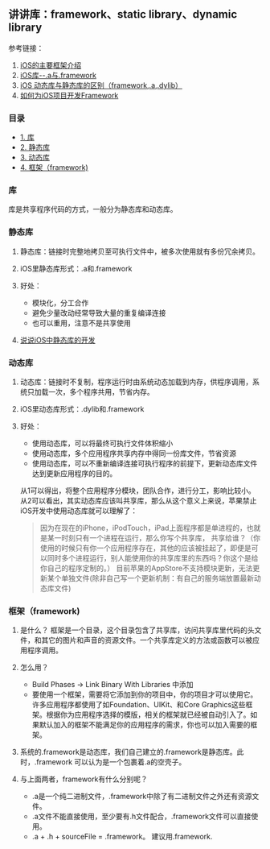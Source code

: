 ## 讲讲库：framework、static library、dynamic library

参考链接：
  1. [iOS的主要框架介绍](http://blog.csdn.net/yuhuangc/article/details/7575519)
  2. [iOS库--.a与.framework](http://www.tuicool.com/articles/7J7vai)
  3. [iOS 动态库与静态库的区别（framework,.a,.dylib）](http://www.th7.cn/Program/IOS/201503/405727.shtml)
  4. [如何为iOS项目开发Framework](http://ios.jobbole.com/81583/)

### 目录
* [1. 库](#1)
* [2. 静态库](#2)
* [3. 动态库](#3)
* [4. 框架（framework)](#4)

<h3 id="1">库</h3>

库是共享程序代码的方式，一般分为静态库和动态库。

<h3 id="2">静态库</h3>

1. 静态库：链接时完整地拷贝至可执行文件中，被多次使用就有多份冗余拷贝。
2. iOS里静态库形式：.a和.framework
3. 好处：
    * 模块化，分工合作
    * 避免少量改动经常导致大量的重复编译连接
    * 也可以重用，注意不是共享使用

4. [说说iOS中静态库的开发](http://www.molotang.com/articles/1497.html)

<h3 id="3">动态库</h3>

1. 动态库：链接时不复制，程序运行时由系统动态加载到内存，供程序调用，系统只加载一次，多个程序共用，节省内存。
2. iOS里动态库形式：.dylib和.framework
3. 好处：
    * 使用动态库，可以将最终可执行文件体积缩小
    * 使用动态库，多个应用程序共享内存中得同一份库文件，节省资源
    * 使用动态库，可以不重新编译连接可执行程序的前提下，更新动态库文件达到更新应用程序的目的。

    从1可以得出，将整个应用程序分模块，团队合作，进行分工，影响比较小。
    从2可以看出，其实动态库应该叫共享库，那么从这个意义上来说，苹果禁止iOS开发中使用动态库就可以理解了：
    > 因为在现在的iPhone，iPodTouch，iPad上面程序都是单进程的，也就是某一时刻只有一个进程在运行，那么你写个共享库，
    > 共享给谁？（你使用的时候只有你一个应用程序存在，其他的应该被挂起了，即便是可以同时多个进程运行，别人能使用你的共享库里的东西吗？你这个是给你自己的程序定制的。）
    > 目前苹果的AppStore不支持模块更新，无法更新某个单独文件(除非自己写一个更新机制：有自己的服务端放置最新动态库文件)


<h3 id="4">框架（framework)</h3>

1. 是什么？
     框架是一个目录，这个目录包含了共享库，访问共享库里代码的头文件，和其它的图片和声音的资源文件。一个共享库定义的方法或函数可以被应用程序调用。

2. 怎么用？
    * Build Phases -> Link Binary With Libraries 中添加
    * 要使用一个框架，需要将它添加到你的项目中，你的项目才可以使用它。许多应用程序都使用了如Foundation、UIKit、和Core Graphics这些框架。根据你为应用程序选择的模版，相关的框架就已经被自动引入了。如果默认加入的框架不能满足你的应用程序的需求，你也可以加入需要的框架。

3. 系统的.framework是动态库，我们自己建立的.framework是静态库。此时，.framework 可以认为是一个包裹着.a的空壳子。

4. 与上面两者，framework有什么分别呢？
    * .a是一个纯二进制文件，.framework中除了有二进制文件之外还有资源文件。
    * .a文件不能直接使用，至少要有.h文件配合，.framework文件可以直接使用。
    * .a + .h + sourceFile = .framework。
    建议用.framework.

